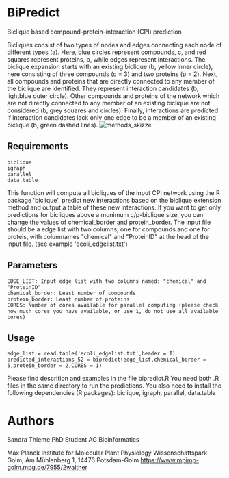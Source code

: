 # BiPredict
Biclique based compound-protein-interaction (CPI) prediction


Bicliques consist of two types of nodes and edges connecting each node of different types (a). Here, blue circles represent compounds, c, and red squares represent proteins, p, while edges represent interactions. The biclique expansion starts with an existing biclique (b, yellow inner circle), here consisting of three compounds (c = 3) and two proteins (p = 2). Next, all compounds and proteins that are directly connected to any member of the biclique are identified. They represent interaction candidates (b, lightblue outer circle). Other compounds and proteins of the network which are not directly connected to any member of an existing biclique are not considered (b, grey squares and circles). Finally, interactions are predicted if interaction candidates lack only one edge to be a member of an existing biclique (b, green dashed lines). 
![methods_skizze](https://user-images.githubusercontent.com/82212543/126770821-6b673a8d-7bdc-4036-b748-0adf11509ded.png)

## Requirements
```
biclique
igraph
parallel
data.table 
```
This function will compute all bicliques of the input CPI network using the R package 'biclique', predict
new interactions based on the biclique extension method and output a table of these new interactions.
If you want to get only predictions for bicliques above a munimum c/p-biclique size,
you can change the values of chemical_border and protein_border.
The input file should be a edge list with two columns, one for compounds and one for proteis,
with columnames "chemical" and "ProteinID" at the head of the input file. (see example 'ecoli_edgelist.txt')

## Parameters
```
EDGE_LIST: Input edge list with two columns named: "chemical" and "ProteinID"
chemical_border: Least number of compounds
protein_border: Least number of proteins
CORES: Number of cores available for parallel computing (please check how much cores you have available, or use 1, do not use all available cores)
```

## Usage 
```
edge_list = read.table('ecoli_edgelist.txt',header = T)
predicted_interactions_52 = bipredict(edge_list,chemical_border = 5,protein_border = 2,CORES = 1)

```

Please find descrition and examples in the file bipredict.R You need both .R files in the same directory to run the predictions. 
You also need to install the following dependencies (R packages):
biclique,
igraph,
parallel,
data.table

# Authors
Sandra Thieme
PhD Student
AG Bioinformatics

Max Planck Institute for Molecular Plant Physiology
Wissenschaftspark Golm, Am Mühlenberg 1, 14476 Potsdam-Golm 
https://www.mpimp-golm.mpg.de/7955/2walther

